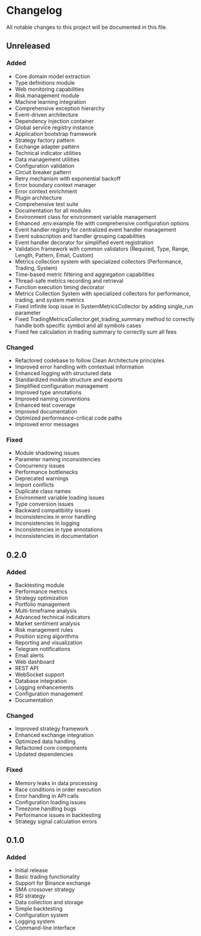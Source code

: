 # Changelog

All notable changes to this project will be documented in this file.

## Unreleased

### Added
- Core domain model extraction
- Type definitions module
- Web monitoring capabilities
- Risk management module
- Machine learning integration
- Comprehensive exception hierarchy
- Event-driven architecture
- Dependency injection container
- Global service registry instance
- Application bootstrap framework
- Strategy factory pattern
- Exchange adapter pattern
- Technical indicator utilities
- Data management utilities
- Configuration validation
- Circuit breaker pattern
- Retry mechanism with exponential backoff
- Error boundary context manager
- Error context enrichment
- Plugin architecture
- Comprehensive test suite
- Documentation for all modules
- Environment class for environment variable management
- Enhanced .env.example file with comprehensive configuration options
- Event handler registry for centralized event handler management
- Event subscription and handler grouping capabilities
- Event handler decorator for simplified event registration
- Validation framework with common validators (Required, Type, Range, Length, Pattern, Email, Custom)
- Metrics collection system with specialized collectors (Performance, Trading, System)
- Time-based metric filtering and aggregation capabilities
- Thread-safe metrics recording and retrieval
- Function execution timing decorator
- Metrics Collection System with specialized collectors for performance, trading, and system metrics
- Fixed infinite loop issue in SystemMetricsCollector by adding single_run parameter
- Fixed TradingMetricsCollector.get_trading_summary method to correctly handle both specific symbol and all symbols cases
- Fixed fee calculation in trading summary to correctly sum all fees

### Changed
- Refactored codebase to follow Clean Architecture principles
- Improved error handling with contextual information
- Enhanced logging with structured data
- Standardized module structure and exports
- Simplified configuration management
- Improved type annotations
- Improved naming conventions
- Enhanced test coverage
- Improved documentation
- Optimized performance-critical code paths
- Improved error messages

### Fixed
- Module shadowing issues
- Parameter naming inconsistencies
- Concurrency issues
- Performance bottlenecks
- Deprecated warnings
- Import conflicts
- Duplicate class names
- Environment variable loading issues
- Type conversion issues
- Backward compatibility issues
- Inconsistencies in error handling
- Inconsistencies in logging
- Inconsistencies in type annotations
- Inconsistencies in documentation

## 0.2.0

### Added
- Backtesting module
- Performance metrics
- Strategy optimization
- Portfolio management
- Multi-timeframe analysis
- Advanced technical indicators
- Market sentiment analysis
- Risk management rules
- Position sizing algorithms
- Reporting and visualization
- Telegram notifications
- Email alerts
- Web dashboard
- REST API
- WebSocket support
- Database integration
- Logging enhancements
- Configuration management
- Documentation

### Changed
- Improved strategy framework
- Enhanced exchange integration
- Optimized data handling
- Refactored core components
- Updated dependencies

### Fixed
- Memory leaks in data processing
- Race conditions in order execution
- Error handling in API calls
- Configuration loading issues
- Timezone handling bugs
- Performance issues in backtesting
- Strategy signal calculation errors

## 0.1.0

### Added
- Initial release
- Basic trading functionality
- Support for Binance exchange
- SMA crossover strategy
- RSI strategy
- Data collection and storage
- Simple backtesting
- Configuration system
- Logging system
- Command-line interface 